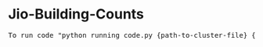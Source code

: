 # Jio-Building-Counts
<pre>
To run code "python running_code.py {path-to-cluster-file} {path-to-final-output-file}"
</pre>
